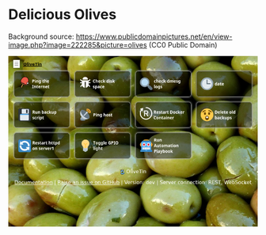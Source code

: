 # Delicious Olives

Background source: https://www.publicdomainpictures.net/en/view-image.php?image=222285&picture=olives (CC0 Public Domain)

![Screenshot](./cover.png)
